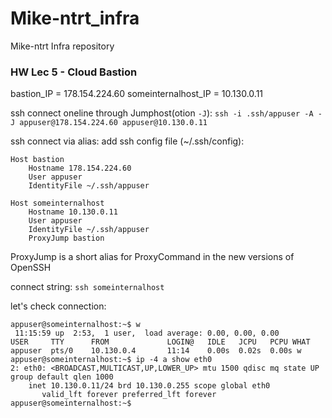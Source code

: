 # Mike-ntrt_infra
Mike-ntrt Infra repository

### HW Lec 5 - Cloud Bastion

bastion_IP = 178.154.224.60
someinternalhost_IP = 10.130.0.11

ssh connect oneline through Jumphost(otion `-J`):
`ssh -i .ssh/appuser -A -J appuser@178.154.224.60 appuser@10.130.0.11`

ssh connect via alias:
add ssh config file (~/.ssh/config):
```
Host bastion
    Hostname 178.154.224.60
    User appuser
    IdentityFile ~/.ssh/appuser

Host someinternalhost
    Hostname 10.130.0.11
    User appuser
    IdentityFile ~/.ssh/appuser
    ProxyJump bastion
```
ProxyJump is a short alias for ProxyCommand in the new versions of OpenSSH

connect string:
`ssh someinternalhost`

let's check connection:
```
appuser@someinternalhost:~$ w
 11:15:59 up  2:53,  1 user,  load average: 0.00, 0.00, 0.00
USER     TTY      FROM             LOGIN@   IDLE   JCPU   PCPU WHAT
appuser  pts/0    10.130.0.4       11:14    0.00s  0.02s  0.00s w
appuser@someinternalhost:~$ ip -4 a show eth0
2: eth0: <BROADCAST,MULTICAST,UP,LOWER_UP> mtu 1500 qdisc mq state UP group default qlen 1000
    inet 10.130.0.11/24 brd 10.130.0.255 scope global eth0
       valid_lft forever preferred_lft forever
appuser@someinternalhost:~$
```

